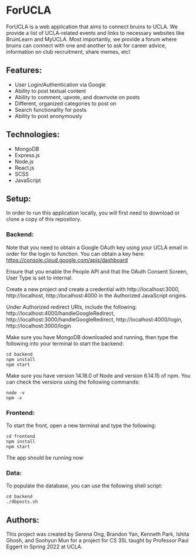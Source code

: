 # ForUCLA

ForUCLA is a web application that aims to connect bruins to UCLA. We provide a list of UCLA-related events and links to necessary websites like BruinLearn and MyUCLA. Most importantly, we provide a forum where bruins can connect with one and another to ask for career advice, information on club recruitment, share memes, etc!

## Features:
- User Login/Authentication via Google
- Ability to post textual content
- Ability to comment, upvote, and downvote on posts
- Different, organized categories to post on
- Search functionality for posts
- Ability to post anonymously

## Technologies:
- MongoDB
- Express.js
- Node.js
- React.js
- SCSS
- JavaScript

## Setup:
In order to run this application locally, you will first need to download or clone a copy of this repository.

### Backend:
Note that you need to obtain a Google OAuth key using your UCLA email in order for the login to function. You can obtain a key here: 
https://console.cloud.google.com/apis/dashboard

Ensure that you enable the People API and that the OAuth Consent Screen, User Type is set to internal.

Create a new project and create a credential with
http://localhost:3000, http://localhost, http://localhost:4000 in the Authorized JavaScript origins.

Under Authorized redirect URIs, include the following:
http://localhost:4000/handleGoogleRedirect, http://localhost:3000/handleGoogleRedirect, http://localhost:4000/login, http://localhost:3000/login


Make sure you have MongoDB downloaded and running, then type the following into your terminal to start the backend:

```
cd backend
npm install
npm start
```

Make sure you have version 14.18.0 of Node and version 6.14.15 of npm. You can check the versions using the following commands:

```
node -v
npm -v
```

### Frontend:
To start the front, open a new terminal and type the following:

```
cd frontend
npm install
npm start
```
The app should be running now

### Data:
To populate the database, you can use the following shell script:
```
cd backend
./dbposts.sh
```

## Authors:
This project was created by Serena Ong, Brandon Yan, Kenneth Park, Ishita Ghosh, and Soohyun Mun for a project for CS 35L taught by Professor Paul Eggert in Spring 2022 at UCLA.
